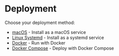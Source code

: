 # Deployment

Choose your deployment method:

- [macOS](./macos.md) - Install as a macOS service
- [Linux Systemd](./systemd.md) - Install as a systemd service
- [Docker](./docker.md) - Run with Docker
- [Docker Compose](./docker-compose.md) - Deploy with Docker Compose